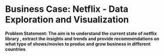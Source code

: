 # Business Case: Netflix - Data Exploration and Visualization

**Problem Statement:
The aim is to understand the current state of netflix library , extract the insights and trends 
and provide recommendations on what type of shows/movies to produc and grow business in
different countries**
